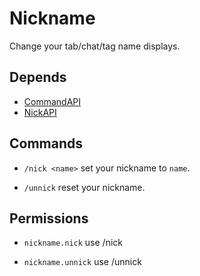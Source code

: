 # Nickname
Change your tab/chat/tag name displays.

## Depends
* [CommandAPI](https://www.spigotmc.org/resources/api-commandapi-1-13-1-19-2.62353/)
* [NickAPI](https://www.spigotmc.org/resources/nickapi-advanced-nickapi-1-8-1-19.26013/)

## Commands

* `/nick <name>`
set your nickname to `name`.

* `/unnick`
reset your nickname.

## Permissions

* `nickname.nick`
use /nick

* `nickname.unnick`
use /unnick

